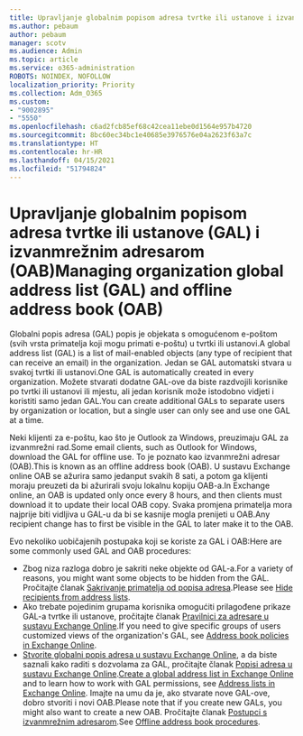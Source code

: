 ```yaml
---
title: Upravljanje globalnim popisom adresa tvrtke ili ustanove i izvanmrežnim adresarom
ms.author: pebaum
author: pebaum
manager: scotv
ms.audience: Admin
ms.topic: article
ms.service: o365-administration
ROBOTS: NOINDEX, NOFOLLOW
localization_priority: Priority
ms.collection: Adm_O365
ms.custom:
- "9002895"
- "5550"
ms.openlocfilehash: c6ad2fcb85ef68c42cea11ebe0d1564e957b4720
ms.sourcegitcommit: 8bc60ec34bc1e40685e3976576e04a2623f63a7c
ms.translationtype: HT
ms.contentlocale: hr-HR
ms.lasthandoff: 04/15/2021
ms.locfileid: "51794824"
---
```

# <a name="managing-organization-global-address-list-gal-and-offline-address-book-oab"></a><span data-ttu-id="6889a-102">Upravljanje globalnim popisom adresa tvrtke ili ustanove (GAL) i izvanmrežnim adresarom (OAB)</span><span class="sxs-lookup"><span data-stu-id="6889a-102">Managing organization global address list (GAL) and offline address book (OAB)</span></span>

<span data-ttu-id="6889a-103">Globalni popis adresa (GAL) popis je objekata s omogućenom e-poštom (svih vrsta primatelja koji mogu primati e-poštu) u tvrtki ili ustanovi.</span><span class="sxs-lookup"><span data-stu-id="6889a-103">A global address list (GAL) is a list of mail-enabled objects (any type of recipient that can receive an email) in the organization.</span></span> <span data-ttu-id="6889a-104">Jedan se GAL automatski stvara u svakoj tvrtki ili ustanovi.</span><span class="sxs-lookup"><span data-stu-id="6889a-104">One GAL is automatically created in every organization.</span></span> <span data-ttu-id="6889a-105">Možete stvarati dodatne GAL-ove da biste razdvojili korisnike po tvrtki ili ustanovi ili mjestu, ali jedan korisnik može istodobno vidjeti i koristiti samo jedan GAL.</span><span class="sxs-lookup"><span data-stu-id="6889a-105">You can create additional GALs to separate users by organization or location, but a single user can only see and use one GAL at a time.</span></span>

<span data-ttu-id="6889a-106">Neki klijenti za e-poštu, kao što je Outlook za Windows, preuzimaju GAL za izvanmrežni rad.</span><span class="sxs-lookup"><span data-stu-id="6889a-106">Some email clients, such as Outlook for Windows, download the GAL for offline use.</span></span> <span data-ttu-id="6889a-107">To je poznato kao izvanmrežni adresar (OAB).</span><span class="sxs-lookup"><span data-stu-id="6889a-107">This is known as an offline address book (OAB).</span></span> <span data-ttu-id="6889a-108">U sustavu Exchange online OAB se ažurira samo jedanput svakih 8 sati, a potom ga klijenti moraju preuzeti da bi ažurirali svoju lokalnu kopiju OAB-a.</span><span class="sxs-lookup"><span data-stu-id="6889a-108">In Exchange online, an OAB is updated only once every 8 hours, and then clients must download it to update their local OAB copy.</span></span> <span data-ttu-id="6889a-109">Svaka promjena primatelja mora najprije biti vidljiva u GAL-u da bi se kasnije mogla prenijeti u OAB.</span><span class="sxs-lookup"><span data-stu-id="6889a-109">Any recipient change has to first be visible in the GAL to later make it to the OAB.</span></span>

<span data-ttu-id="6889a-110">Evo nekoliko uobičajenih postupaka koji se koriste za GAL i OAB:</span><span class="sxs-lookup"><span data-stu-id="6889a-110">Here are some commonly used GAL and OAB procedures:</span></span>

- <span data-ttu-id="6889a-111">Zbog niza razloga dobro je sakriti neke objekte od GAL-a.</span><span class="sxs-lookup"><span data-stu-id="6889a-111">For a variety of reasons, you might want some objects to be hidden from the GAL.</span></span> <span data-ttu-id="6889a-112">Pročitajte članak [Sakrivanje primatelja od popisa adresa](https://docs.microsoft.com/exchange/address-books/address-lists/manage-address-lists#hide-recipients-from-address-lists).</span><span class="sxs-lookup"><span data-stu-id="6889a-112">Please see [Hide recipients from address lists](https://docs.microsoft.com/exchange/address-books/address-lists/manage-address-lists#hide-recipients-from-address-lists).</span></span>
- <span data-ttu-id="6889a-113">Ako trebate pojedinim grupama korisnika omogućiti prilagođene prikaze GAL-a tvrtke ili ustanove, pročitajte članak [Pravilnici za adresare u sustavu Exchange Online](https://docs.microsoft.com/exchange/address-books/address-book-policies/address-book-policies).</span><span class="sxs-lookup"><span data-stu-id="6889a-113">If you need to give specific groups of users customized views of the organization's GAL, see [Address book policies in Exchange Online](https://docs.microsoft.com/exchange/address-books/address-book-policies/address-book-policies).</span></span>
- <span data-ttu-id="6889a-114">[Stvorite globalni popis adresa u sustavu Exchange Online](https://docs.microsoft.com/exchange/address-books/address-lists/create-global-address-list), a da biste saznali kako raditi s dozvolama za GAL, pročitajte članak [Popisi adresa u sustavu Exchange Online](https://docs.microsoft.com/exchange/address-books/address-lists/address-lists).</span><span class="sxs-lookup"><span data-stu-id="6889a-114">[Create a global address list in Exchange Online](https://docs.microsoft.com/exchange/address-books/address-lists/create-global-address-list) and to learn how to work with GAL permissions, see [Address lists in Exchange Online](https://docs.microsoft.com/exchange/address-books/address-lists/address-lists).</span></span> <span data-ttu-id="6889a-115">Imajte na umu da je, ako stvarate nove GAL-ove, dobro stvoriti i novi OAB.</span><span class="sxs-lookup"><span data-stu-id="6889a-115">Please note that if you create new GALs, you might also want to create a new OAB.</span></span> <span data-ttu-id="6889a-116">Pročitajte članak [Postupci s izvanmrežnim adresarom](https://docs.microsoft.com/exchange/address-books/offline-address-books/offline-address-book-procedures).</span><span class="sxs-lookup"><span data-stu-id="6889a-116">See [Offline address book procedures](https://docs.microsoft.com/exchange/address-books/offline-address-books/offline-address-book-procedures).</span></span>
